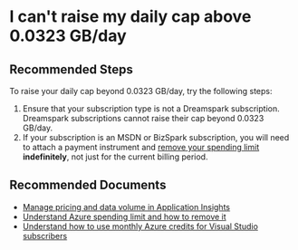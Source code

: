 <properties 
    pageTitle="I can't raise my daily cap above 0.0323 GB/day"
    description="I can't raise my daily cap above 0.0323 GB/day"
    service="microsoft.insights"
    resource="components"
    authors="mcosner"
    authorAlias="mcosner"
    displayOrder="11"
    selfHelpType="generic"
    supportTopicIds="32602218"
    productPesIds="15693"
    cloudEnvironments="public"
 />
# I can't raise my daily cap above 0.0323 GB/day

## **Recommended Steps**

To raise your daily cap beyond 0.0323 GB/day, try the following steps:

1. Ensure that your subscription type is not a Dreamspark subscription. Dreamspark subscriptions cannot raise their cap beyond 0.0323 GB/day.
2. If your subscription is an MSDN or BizSpark subscription, you will need to attach a payment instrument and [remove your spending limit](https://go.microsoft.com/fwlink/?linkid=834519) **indefinitely**, not just for the current billing period.

## **Recommended Documents**
* [Manage pricing and data volume in Application Insights](https://docs.microsoft.com/azure/application-insights/app-insights-pricing) <br>
* [Understand Azure spending limit and how to remove it](https://go.microsoft.com/fwlink/?linkid=834519)
* [Understand how to use monthly Azure credits for Visual Studio subscribers](https://go.microsoft.com/fwlink/?linkid=834522)
